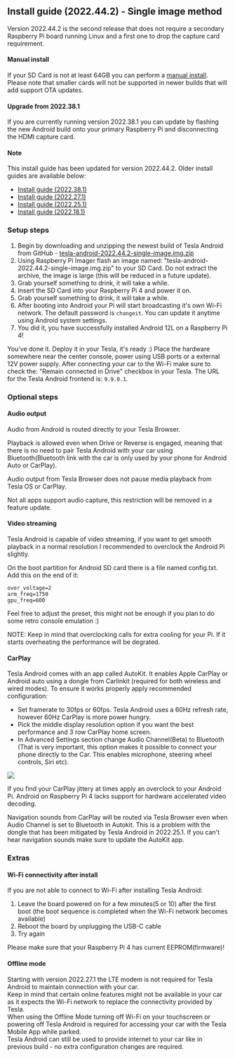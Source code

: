 ## Install guide (2022.44.2) - Single image method

Version 2022.44.2 is the second release that does not require a secondary Raspberry Pi board running Linux and a first one to drop the capture card requirement.

#### Manual install

If your SD Card is not at least 64GB you can perform a [manual install](/install-guide-full). Please note that smaller cards will not be supported in newer builds that will add support OTA updates.

#### Upgrade from 2022.38.1

If you are currently running version 2022.38.1 you can update by flashing the new Android build onto your primary Raspberry Pi and disconnecting the HDMI capture card.

#### Note

This install guide has been updated for version 2022.44.2. Older install guides are available below:
- [Install guide (2022.38.1)](/install-guide-2022-38-1)
- [Install guide (2022.27.1)](/install-guide-2022-27-1)
- [Install guide (2022.25.1)](/install-guide-2022-25-1)
- [Install guide (2022.18.1)](/install-guide-2022-18-1)

### Setup steps

1. Begin by downloading and unzipping the newest build of Tesla Android from GitHub - [tesla-android-2022.44.2-single-image.img.zip](https://github.com/tesla-android/android-manifest/releases/download/2022.44.2/tesla-android-2022.44.2-single-image.img.zip)
2. Using Raspberry Pi Imager flash an image named: "tesla-android-2022.44.2-single-image.img.zip" to your SD Card. Do not extract the archive, the image is large (this will be reduced in a future update).
3. Grab yourself something to drink, it will take a while.
3. Insert the SD Card into your Raspberry Pi 4 and power it on.
4. Grab yourself something to drink, it will take a while.
5. After booting into Android your Pi will start broadcasting it's own Wi-Fi network. The default password is ``changeit``. You can update it anytime using Android system settings.
6. You did it, you have successfully installed Android 12L on a Raspberry Pi 4!

You've done it. Deploy it in your Tesla, it's ready :) Place the hardware somewhere near the center console, power using USB ports or a external 12V power supply. After connecting your car to the Wi-Fi make sure to check the: "Remain connected in Drive" checkbox in your Tesla. The URL for the Tesla Android frontend is: ``9.9.0.1``.

### Optional steps

#### Audio output

Audio from Android is routed directly to your Tesla Browser.

Playback is allowed even when Drive or Reverse is engaged, meaning that there is no need to pair Tesla Android with your car using Bluetooth(Bluetooth link with the car is only used by your phone for Android Auto or CarPlay).

Audio output from Tesla Browser does not pause media playback from Tesla OS or CarPlay.

Not all apps support audio capture, this restriction will be removed in a feature update.

#### Video streaming

Tesla Android is capable of video streaming, if you want to get smooth playback in a normal resolution I recommended to overclock the Android Pi slightly.

On the boot partition for Android SD card there is a file named config.txt. Add this on the end of it:
```
over_voltage=2
arm_freq=1750
gpu_freq=600
```
Feel free to adjust the preset, this might not be enough if you plan to do some retro console emulation :)

NOTE: Keep in mind that overclocking calls for extra cooling for your Pi. If it starts overheating the performance will be degrated.


#### CarPlay

Tesla Android comes with an app called AutoKit. It enables Apple CarPlay or Android auto using a dongle from Carlinkit (required for both wireless and wired modes). To ensure it works properly apply recommended configuration:
- Set framerate to 30fps or 60fps. Tesla Android uses a 60Hz refresh rate, however 60Hz CarPlay is more power hungry.
- Pick the middle display resolution option if you want the best performance and 3 row CarPlay home screen.
- In Advanced Settings section change Audio Channel(Beta) to Bluetooth (That is very important, this option makes it possible to connect your phone directly to the Car. This enables microphone, steering wheel controls, Siri etc).

<img src="assets/carplay-settings.png">

If you find your CarPlay jittery at times apply an overclock to your Android Pi. Android on Raspberry Pi 4 lacks support for hardware accelerated video decoding.

Navigation sounds from CarPlay will be routed via Tesla Browser even when Audio Channel is set to Bluetooth in Autokit. This is a problem with the dongle that has been mitigated by Tesla Android in 2022.25.1. If you can't hear navigation sounds make sure to update the AutoKit app.

### Extras

#### Wi-Fi connectivity after install

If you are not able to connect to Wi-Fi after installing Tesla Android:

1. Leave the board powered on for a few minutes(5 or 10) after the first boot (the boot sequence is completed when the Wi-Fi network becomes available)
2. Reboot the board by unplugging the USB-C cable
3. Try again

Please make sure that your Raspberry Pi 4 has current EEPROM(firmware)!

#### Offline mode

Starting with version 2022.27.1 the LTE modem is not required for Tesla Android to maintain connection with your car.<br>
Keep in mind that certain online features might not be available in your car as it expects the Wi-Fi network to replace the connectivity provided by Tesla.<br>
When using the Offline Mode turning off Wi-Fi on your touchscreen or powering off Tesla Android is required for accessing your car with the Tesla Mobile App while parked.<br>
Tesla Android can still be used to provide internet to your car like in previous build - no extra configuration changes are required.

